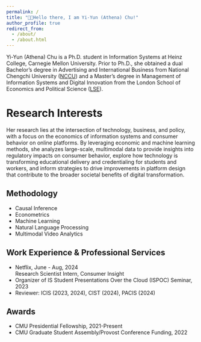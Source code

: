 ```yaml
---
permalink: /
title: "👋🏻Hello there, I am Yi-Yun (Athena) Chu!"
author_profile: true
redirect_from: 
  - /about/
  - /about.html
---
```


Yi-Yun (Athena) Chu is a Ph.D. student in Information Systems at Heinz College, Carnegie Mellon University. Prior to Ph.D., she obtained a dual Bachelor’s degree in Advertising and International Business from National Chengchi University ([NCCU](https://www.nccu.edu.tw)) and a Master’s degree in Management of Information Systems and Digital Innovation from the London School of Economics and Political Science ([LSE](https://www.lse.ac.uk)).

Research Interests
======
Her research lies at the intersection of technology, business, and policy, with a focus on the economics of information systems and consumer behavior on online platforms. By leveraging economic and machine learning methods, she analyzes large-scale, multimodal data to provide insights into regulatory impacts on consumer behavior, explore how technology is transforming educational delivery and credentialing for students and workers, and inform strategies to drive improvements in platform design that contribute to the broader societal benefits of digital transformation.

Methodology
------
- Causal Inference
- Econometrics
- Machine Learning
- Natural Language Processing
- Multimodal Video Analytics

Work Experience & Professional Services
------
- Netflix, June - Aug, 2024 <br/>
  Research Scientist Intern, Consumer Insight
- Organizer of IS Student Presentations Over the Cloud (ISPOC) Seminar, 2023
- Reviewer: ICIS (2023, 2024), CIST (2024), PACIS (2024)

Awards
------
- CMU Presidential Fellowship, 2021-Present
- CMU Graduate Student Assembly/Provost Conference Funding, 2022